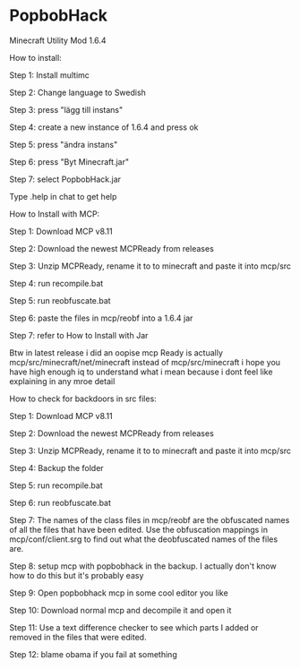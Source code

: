 # PopbobHack
Minecraft Utility Mod 1.6.4


How to install:


Step 1: Install multimc

Step 2: Change language to Swedish

Step 3: press "lägg till instans"

Step 4: create a new instance of 1.6.4 and press ok

Step 5: press "ändra instans"

Step 6: press "Byt Minecraft.jar"

Step 7: select PopbobHack.jar

Type .help in chat to get help



How to Install with MCP:

Step 1: Download MCP v8.11

Step 2: Download the newest MCPReady from releases

Step 3: Unzip MCPReady, rename it to to minecraft and paste it into mcp/src

Step 4: run recompile.bat

Step 5: run reobfuscate.bat

Step 6: paste the files in mcp/reobf into a 1.6.4 jar

Step 7: refer to How to Install with Jar

Btw in latest release i did an oopise mcp Ready is actually mcp/src/minecraft/net/minecraft instead of mcp/src/minecraft i hope you have high enough iq to understand what i mean because i dont feel like explaining in any mroe detail



How to check for backdoors in src files:

Step 1: Download MCP v8.11

Step 2: Download the newest MCPReady from releases

Step 3: Unzip MCPReady, rename it to to minecraft and paste it into mcp/src

Step 4: Backup the folder

Step 5: run recompile.bat

Step 6: run reobfuscate.bat

Step 7: The names of the class files in mcp/reobf are the obfuscated names of all the files that have been edited. Use the obfuscation mappings in mcp/conf/client.srg to find out what the deobfuscated names of the files are.

Step 8: setup mcp with popbobhack in the backup. I actually don't know how to do this but it's probably easy

Step 9: Open popbobhack mcp in some cool editor you like

Step 10: Download normal mcp and decompile it and open it

Step 11: Use a text difference checker to see which parts I added or removed in the files that were edited.

Step 12: blame obama if you fail at something

